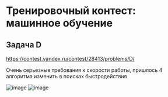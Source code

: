 # Тренировочный контест: машинное обучение
## Задача D
https://contest.yandex.ru/contest/28413/problems/D/

Очень серьезные требования к скорости работы, пришлось 4 алгоритма изменить в поисках быстродействия 

![image](https://user-images.githubusercontent.com/111676263/185779453-6c625cd3-dae4-4690-baed-7947bcf66d1f.png)
![image](https://user-images.githubusercontent.com/111676263/185779468-b41cef41-90b9-4701-a5a1-b95458cd0a31.png)
